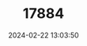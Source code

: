 ---
title: "17884"
category: "Pogonomys macrourus"
draft: false
date: 2024-02-22 13:03:50
languages:
  English: ["Chestnut Tree Mouse"]
---